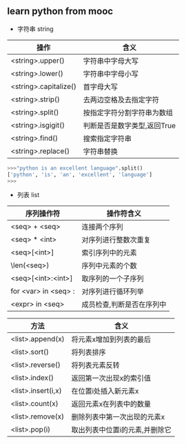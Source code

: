## learn python from mooc
* 字符串 string

|          操作           |          含义             |
|-------------------------|--------------------------| 
| \<string\>.upper()      | 字符串中字母大写           |
| \<string\>.lower()      | 字符串中字母小写           |
| \<string\>.capitalize() | 首字母大写                 |
| \<string\>.strip()      | 去两边空格及去指定字符      |
| \<string\>.split()      | 按指定字符分割字符串为数组  |
| \<string\>.isgigit()    | 判断是否是数字类型,返回True |
| \<string\>.find()       | 搜索指定字符串             |
| \<string\>.replace()    | 字符串替换                 |

```python
>>>"python is an excellent language".split()
['python', 'is', 'an', 'excellent', 'language']
>>>
```

* 列表 list

|    序列操作符              |          操作符含义          |
|---------------------------|------------------------------| 
| \<seq\> + \<seq\>         | 连接两个序列                  |
| \<seq\> * \<int\>         | 对序列进行整数次重复          |
| \<seq>\[\<int\>\]         | 索引序列中的元素              |
| \len(\<seq\>)             | 序列中元素的个数              |
| \<seq\>\[\<int\>:\<int\>\]| 取序列的一个子序列            |
| for \<var\> in \<seq\> :  | 对序列进行循环列举            |
| \<expr\> in \<seq\>       | 成员检查,判断<expr>是否在序列中|

|          方法            |          含义               |
|-------------------------|-----------------------------| 
| \<list\>.append(x)      | 将元素x增加到列表的最后      |
| \<list\>.sort()         | 将列表排序                   |
| \<list\>.reverse()      | 将列表元素反转               |
| \<list\>.index()        | 返回第一次出现x的索引值       |
| \<list\>.insert(i,x)    | 在位置i处插入新元素x          |
| \<list\>.count(x)       | 返回元素x在列表中的数量       |
| \<list\>.remove(x)      | 删除列表中第一次出现的元素x    |
| \<list\>.pop(i)         | 取出列表中位置i的元素,并删除它 |
